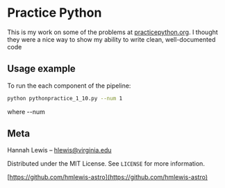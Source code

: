# Practice Python

This is my work on some of the problems at [practicepython.org](practicepython.org). I thought they were a nice way to show my ability to write clean, well-documented code

## Usage example

To run the each component of the pipeline:

```sh
python pythonpractice_1_10.py --num 1
```
where --num

## Meta

Hannah Lewis – hlewis@virginia.edu

Distributed under the MIT License. See ``LICENSE`` for more information.

[https://github.com/hmlewis-astro](https://github.com/hmlewis-astro)
